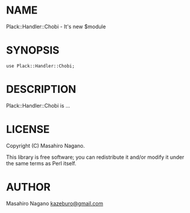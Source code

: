 # NAME

Plack::Handler::Chobi - It's new $module

# SYNOPSIS

    use Plack::Handler::Chobi;

# DESCRIPTION

Plack::Handler::Chobi is ...

# LICENSE

Copyright (C) Masahiro Nagano.

This library is free software; you can redistribute it and/or modify
it under the same terms as Perl itself.

# AUTHOR

Masahiro Nagano <kazeburo@gmail.com>
